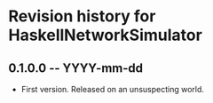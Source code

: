 # Revision history for HaskellNetworkSimulator

## 0.1.0.0 -- YYYY-mm-dd

* First version. Released on an unsuspecting world.
